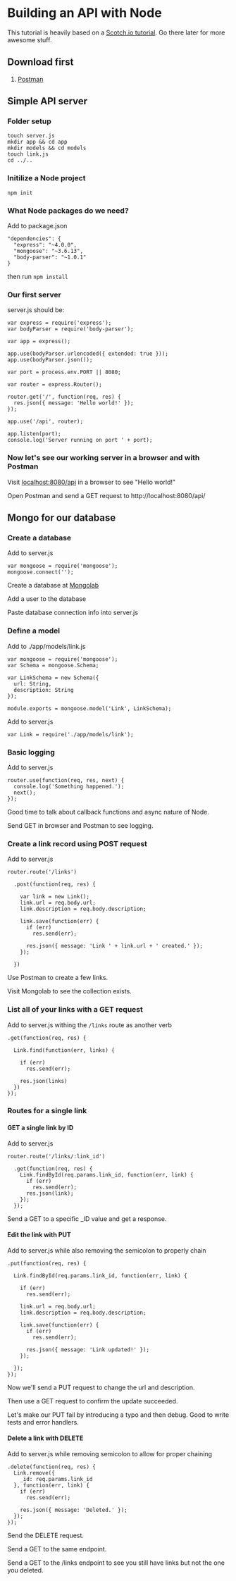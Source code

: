 # Building an API with Node

This tutorial is heavily based on a [Scotch.io tutorial](http://scotch.io/tutorials/javascript/build-a-restful-api-using-node-and-express-4). Go there later for more awesome stuff.

## Download first 

1. [Postman](https://chrome.google.com/webstore/detail/postman/fhbjgbiflinjbdggehcddcbncdddomop)

## Simple API server

### Folder setup

```
touch server.js
mkdir app && cd app
mkdir models && cd models 
touch link.js
cd ../..
```

### Initilize a Node project

`npm init`

### What Node packages do we need?

Add to package.json

```
"dependencies": {
  "express": "~4.0.0",
  "mongoose": "~3.6.13",
  "body-parser": "~1.0.1"
}
```
then run `npm install`

### Our first server

server.js should be:

```
var express = require('express');
var bodyParser = require('body-parser');

var app = express();

app.use(bodyParser.urlencoded({ extended: true }));
app.use(bodyParser.json());

var port = process.env.PORT || 8080;

var router = express.Router();     

router.get('/', function(req, res) {
  res.json({ message: 'Hello world!' }); 
});

app.use('/api', router);

app.listen(port);
console.log('Server running on port ' + port);
```

### Now let's see our working server in a browser and with Postman

Visit [localhost:8080/api](http://localhost:8080/api) in a browser to see "Hello world!"

Open Postman and send a GET request to http://localhost:8080/api/ 

## Mongo for our database

### Create a database

Add to server.js

```
var mongoose = require('mongoose');
mongoose.connect('');
```
Create a database at [Mongolab](https://mongolab.com/)

Add a user to the database

Paste database connection info into server.js

### Define a model

Add to ./app/models/link.js

```
var mongoose = require('mongoose');
var Schema = mongoose.Schema;

var LinkSchema = new Schema({
  url: String,
  description: String
});

module.exports = mongoose.model('Link', LinkSchema);
```

Add to server.js

`var Link = require('./app/models/link');`

### Basic logging

Add to server.js

```
router.use(function(req, res, next) {
  console.log('Something happened.');
  next();
});
```
Good time to talk about callback functions and async nature of Node.

Send GET in browser and Postman to see logging.

### Create a link record using POST request

Add to server.js

```
router.route('/links')

  .post(function(req, res) {
    
    var link = new Link();
    link.url = req.body.url;
    link.description = req.body.description;
  
    link.save(function(err) {
      if (err)
        res.send(err);

      res.json({ message: 'Link ' + link.url + ' created.' });
    });

  })
```

Use Postman to create a few links.

Visit Mongolab to see the collection exists.

### List all of your links with a GET request

Add to server.js withing the `/links` route as another verb

```
.get(function(req, res) {

  Link.find(function(err, links) {

    if (err)
      res.send(err);

    res.json(links)
  })
});
```

### Routes for a single link

#### GET a single link by ID

Add to server.js

```
router.route('/links/:link_id')

  .get(function(req, res) {
    Link.findById(req.params.link_id, function(err, link) {
      if (err)
        res.send(err);
      res.json(link);
    });
  });
```

Send a GET to a specific _ID value and get a response.

#### Edit the link with PUT

Add to server.js while also removing the semicolon to properly chain


```
.put(function(req, res) {

  Link.findById(req.params.link_id, function(err, link) {

    if (err)
      res.send(err);

    link.url = req.body.url;
    link.description = req.body.description;

    link.save(function(err) {
      if (err)
        res.send(err);

      res.json({ message: 'Link updated!' });
    });

  });
});
```

Now we'll send a PUT request to change the url and description.

Then use a GET request to confirm the update succeeded. 

Let's make our PUT fail by introducing a typo and then debug. Good to write tests and error handlers.

#### Delete a link with DELETE

Add to server.js while removing semicolon to allow for proper chaining

```
.delete(function(req, res) {
  Link.remove({
    _id: req.params.link_id
  }, function(err, link) {
    if (err)
      res.send(err);

    res.json({ message: 'Deleted.' });
  });
});
```

Send the DELETE request.

Send a GET to the same endpoint.

Send a GET to the /links endpoint to see you still have links but not the one you deleted.


